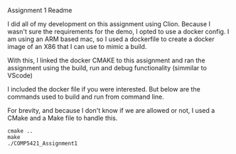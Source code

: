 Assignment 1 Readme

I did all of my development on this assignment using Clion. Because I wasn't sure the requirements for the demo, I opted to use a docker config.
I am using an ARM based mac, so I used a dockerfile to create a docker image of an X86 that I can use to mimic a build.

With this, I linked the docker CMAKE to this assignment and ran the assignment using the build, run and debug functionality (simmilar to VScode)

I included the docker file if you were interested. But below are the commands used to build and run from command line.

For brevity, and because I don't know if we are allowed or not, I used a CMake and a Make file to handle this.

```
cmake ..
make
./COMP5421_Assignment1
```




